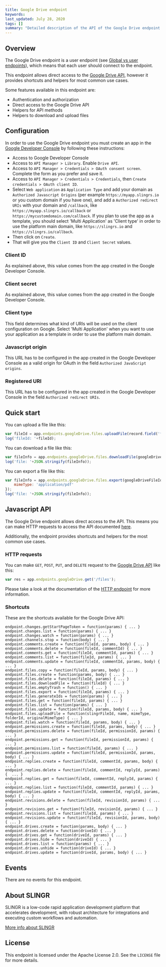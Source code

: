 ```yaml
---
title: Google Drive endpoint
keywords: 
last_updated: July 28, 2020
tags: []
summary: "Detailed description of the API of the Google Drive endpoint."
---
```


## Overview

The Google Drive endpoint is a user endpoint (see [Global vs user endpoints](app_development_model_endpoints.html#global-vs-user-endpoints)), 
which means that each user should connect to the endpoint.

This endpoint allows direct access to the [Google Drive API](https://developers.google.com/drive/api/v3/reference),
however it provides shortcuts and helpers for most common use cases.

Some features available in this endpoint are:

- Authentication and authorization
- Direct access to the Google Drive API
- Helpers for API methods
- Helpers to download and upload files

## Configuration

In order to use the Google Drive endpoint you must create an app in the [Google Developer Console](https://console.developers.google.com)
by following these instructions:

- Access to Google Developer Console
- Access to `API Manager > Library`. Enable `Drive API`.
- Access to `API Manager > Credentials > OAuth consent screen`. Complete the form as you prefer and save it.
- Access to `API Manager > Credentials > Credentials`, then `Create credentials > OAuth client ID`.
- Select `Web application` as `Application Type` and add your domain as `Authorized Javascript Origins` (per example 
  `https://myapp.slingrs.io` or you custom domain if you have one), and add a `Authorized redirect URIs` 
  with your domain and `/callback`, like `https://myapp.slingrs.io/callback` or `https://mycustomdomain.com/callback`.
  If you plan to use the app as a template, you should select 'Multi Application' as 'Client type' in order to use the
  platform main domain, like `https://slingrs.io` and `https://slingrs.io/callback`.
- Then click on `Create`.
- That will give you the `Client ID` and `Client Secret` values.  

### Client ID

As explained above, this value comes from the app created in the Google Developer Console.

### Client secret

As explained above, this value comes from the app created in the Google Developer Console.

### Client type

This field determines what kind of URIs will be used on the client configuration on Google.
Select 'Multi Application' when you want to use your application as a template in order to
use the platform main domain.

### Javascript origin

This URL has to be configured in the app created in the Google Developer Console as a valid
origin for OAuth in the field `Authorized JavaScript origins`.

### Registered URI

This URL has to be configured in the app created in the Google Developer Console in the field
`Authorized redirect URIs`.

## Quick start

You can upload a file like this:

```js
var fileId = app.endpoints.googleDrive.files.uploadFile(record.field('file').id(), 'test.pdf', 'application/pdf', googleDriveFolderId);
log('fileId: '+fileId);
```

You can download a file like this:

```js
var fileInfo = app.endpoints.googleDrive.files.downloadFile(googleDriveFileId);
log('file: '+JSON.stringify(fileInfo));
```

You can export a file like this:

```js
var fileInfo = app.endpoints.googleDrive.files.export(googleDriveFileId, {
    mimeType: 'application/pdf'
});
log('file: '+JSON.stringify(fileInfo));
```

## Javascript API

The Google Drive endpoint allows direct access to the API. This means you can make HTTP requests
to access the API documented [here](https://developers.google.com/drive/api/v3/reference).

Additionally, the endpoint provides shortcuts and helpers for the most common use cases.

### HTTP requests

You can make `GET`, `POST`, `PUT`, and `DELETE` request to the 
[Google Drive API](https://developers.google.com/drive/api/v3/reference) like this:

```js
var res = app.endpoints.googleDrive.get('/files');
```

Please take a look at the documentation of the [HTTP endpoint]({{site.baseurl}}/endpoints_http.html#javascript-api)
for more information.

### Shortcuts

These are the shortcuts available for the Google Drive API:

```
endpoint.changes.getStartPageToken = function(params) { ... }
endpoint.changes.list = function(params) { ... }
endpoint.changes.watch = function(params) { ... }
endpoint.channels.stop = function(body) { ... }
endpoint.comments.create = function(fileId, params, body) { ... }
endpoint.comments.delete = function(fileId, commentId) { ... }
endpoint.comments.get = function(fileId, commentId, params) { ... }
endpoint.comments.list = function(fileId, params) { ... }
endpoint.comments.update = function(fileId, commentId, params, body) { ... }
endpoint.files.copy = function(fileId, params, body) { ... }
endpoint.files.create = function(params, body) { ... }
endpoint.files.delete = function(fileId, params) { ... }
endpoint.files.downloadFile = function(fileId) { ... }
endpoint.files.emptyTrash = function() { ... }
endpoint.files.export = function(fileId, params) { ... }
endpoint.files.generateIds = function(params) { ... }
endpoint.files.get = function(fileId, params) { ... }
endpoint.files.list = function(params) { ... }
endpoint.files.update = function(fileId, params, body) { ... }
endpoint.files.uploadFile = function(slingrFileId, name, mimeType, folderId, originalMimeType) { ... }
endpoint.files.watch = function(fileId, params, body) { ... }
endpoint.permissions.create = function(fileId, params, body) { ... }
endpoint.permissions.delete = function(fileId, permissionId, params) { ... }
endpoint.permissions.get = function(fileId, permissionId, params) { ... }
endpoint.permissions.list = function(fileId, params) { ... }
endpoint.permissions.update = function(fileId, permissionId, params, body) { ... }
endpoint.replies.create = function(fileId, commentId, params, body) { ... }
endpoint.replies.delete = function(fileId, commentId, replyId, params) {  ... }
endpoint.replies.get = function(fileId, commentId, replyId, params) { ... }
endpoint.replies.list = function(fileId, commentId, params) { ... }
endpoint.replies.update = function(fileId, commentId, replyId, params, body) { ... }
endpoint.revisions.delete = function(fileId, revisionId, params) { ... }
endpoint.revisions.get = function(fileId, revisionId, params) { ... }
endpoint.revisions.list = function(fileId, params) { ... }
endpoint.revisions.update = function(fileId, revisionId, params, body) { ... }
endpoint.drives.create = function(params, body) { ... }
endpoint.drives.delete = function(driveId) { ... }
endpoint.drives.get = function(driveId, params) { ... }
endpoint.drives.hide = function(driveId) { ... }
endpoint.drives.list = function(params) { ... }
endpoint.drives.unhide = function(driveId) { ... }
endpoint.drives.update = function(driveId, params, body) { ... }
```

## Events

There are no events for this endpoint.

## About SLINGR

SLINGR is a low-code rapid application development platform that accelerates development, with robust architecture for integrations and executing custom workflows and automation.

[More info about SLINGR](https://slingr.io)

## License

This endpoint is licensed under the Apache License 2.0. See the `LICENSE` file for more details.


